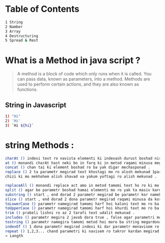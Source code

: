 # Table of Contents 
```sh
1 String
2 Namber
3 Array
4 Destructuring
5 Spread & Rest
```

# What is a Method in java script ?
> A method is a block of code which only runs when it is called. 
> You can pass data, known as parameters, into a method. 
> Methods are used to perform certain actions, and they are
> also known as functions.

## String in Javascript
```sh
1) "Hi"
2) 'Hi'
3) `Hi ${hi}`
```

# string Methods :
```sh
charAt () indexi text ro navista elementi ki indexash durust boshad nishon medihad va raqami minusa namegirad .
at () monandi charAt hast neki bo in farq ki in metod raqami minusa megira va kor mekunad .
concat () chan tai ki element boshad ro ba yak digar mechasponad .
replace () 2 ta parametr megirad text khostagi mo ro alosh mekunad 1parametr kalimai ki dar text hast 2parametr
chizi ki mo mekhohem alish shavad va yakum yoftagi ro alish mekunad .

replaceAll () monandi replace act amo in metod tamomi text ho ro ki mo mekhohem kofta va tabdil mekunad .
split () agar be parametr boshad hamai elementi mo ro yak ta masiv karda medihad [] bo parametr ham kor mekunad .
substring () start , end dorad 2 parametr megirad be parametr kor namekna raqami minusa namegirad .
slice () start , end dorad 2 dona parametr megirad raqami minusa da kor mekunad .
toLowerCase () parametr namegirad tamomi harf hoi kaloni text mo ro ba maida megardonad .
toUpperCase () parametr namegirad tamomi harf hoi khurdi text mo ro ba kalon megardonad .
trim () prabeli lishni ro az 2 tarafi text udalit mekunad . 
includes () parametr megira 2 javob dora true , false agar parametri mo da tugri girad true bar megardonad .
tostring () parametr namegira tamomi metod hoi moro ba string megardonad 
indexOf () 1 dona parametr megirad indexi ki dar parametr menavisem ro ba mo meguyad ki chandum index ast .
repeat () 1,2,3... chand parametri ki navisem ro takror kardan megirad 
⭐️ Length 
```

